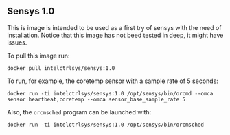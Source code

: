 ## Sensys 1.0

This is image is intended to be used as a first try of sensys with the need of installation. Notice that this image has not beed tested in deep, it might have issues.

To pull this image run:

```
docker pull intelctrlsys/sensys:1.0
```

To run, for example, the coretemp sensor with a sample rate of 5 seconds:

```
docker run -ti intelctrlsys/sensys:1.0 /opt/sensys/bin/orcmd --omca sensor heartbeat,coretemp --omca sensor_base_sample_rate 5
```

Also, the `orcmsched` program can be launched with:

```
docker run -ti intelctrlsys/sensys:1.0 /opt/sensys/bin/orcmsched
```

